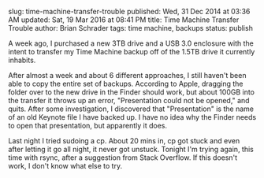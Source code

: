 slug: time-machine-transfer-trouble
published: Wed, 31 Dec 2014 at 03:36 AM
updated: Sat, 19 Mar 2016 at 08:41 PM
title: Time Machine Transfer Trouble
author: Brian Schrader
tags: time machine, backups
status: publish

A week ago, I purchased a new 3TB drive and a USB 3.0 enclosure with the intent to transfer my Time Machine backup off of the 1.5TB drive it currently inhabits. 

After almost a week and about 6 different approaches, I still haven't been able to copy the entire set of backups. According to Apple, dragging the folder over to the new drive in the Finder should work, but about 100GB into the transfer it throws up an error, "Presentation could not be opened," and quits. After some investigation, I discovered that "Presentation" is the name of an old Keynote file I have backed up. I have no idea why the Finder needs to open that presentation, but apparently it does.

Last night I tried sudoing a cp. About 20 mins in, cp got stuck and even after letting it go all night, it never got unstuck. Tonight I'm trying again, this time with rsync, after a suggestion from Stack Overflow. If this doesn't work, I don't know what else to try.